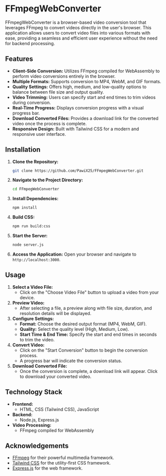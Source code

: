 # FFmpegWebConverter

FFmpegWebConverter is a browser-based video conversion tool that leverages FFmpeg to convert videos directly in the user's browser. This application allows users to convert video files into various formats with ease, providing a seamless and efficient user experience without the need for backend processing.

## Features

- **Client-Side Conversion:** Utilizes FFmpeg compiled for WebAssembly to perform video conversions entirely in the browser.
- **Multiple Formats:** Supports conversion to MP4, WebM, and GIF formats.
- **Quality Settings:** Offers high, medium, and low-quality options to balance between file size and output quality.
- **Video Trimming:** Users can specify start and end times to trim videos during conversion.
- **Real-Time Progress:** Displays conversion progress with a visual progress bar.
- **Download Converted Files:** Provides a download link for the converted video once the process is complete.
- **Responsive Design:** Built with Tailwind CSS for a modern and responsive user interface.

## Installation

1. **Clone the Repository:**
   ```bash
   git clone https://github.com/PawiX25/FFmpegWebConverter.git
   ```
2. **Navigate to the Project Directory:**
   ```bash
   cd FFmpegWebConverter
   ```
3. **Install Dependencies:**
   ```bash
   npm install
   ```
4. **Build CSS:**
   ```bash
   npm run build:css
   ```
5. **Start the Server:**
   ```bash
   node server.js
   ```
6. **Access the Application:**
   Open your browser and navigate to `http://localhost:3000`.

## Usage

1. **Select a Video File:**
   - Click on the "Choose Video File" button to upload a video from your device.
2. **Preview Video:**
   - After selecting a file, a preview along with file size, duration, and resolution details will be displayed.
3. **Configure Settings:**
   - **Format:** Choose the desired output format (MP4, WebM, GIF).
   - **Quality:** Select the quality level (High, Medium, Low).
   - **Start Time & End Time:** Specify the start and end times in seconds to trim the video.
4. **Convert Video:**
   - Click on the "Start Conversion" button to begin the conversion process.
   - A progress bar will indicate the conversion status.
5. **Download Converted File:**
   - Once the conversion is complete, a download link will appear. Click to download your converted video.

## Technology Stack

- **Frontend:**
  - HTML, CSS (Tailwind CSS), JavaScript
- **Backend:**
  - Node.js, Express.js
- **Video Processing:**
  - FFmpeg compiled for WebAssembly

## Acknowledgements

- [FFmpeg](https://ffmpeg.org/) for their powerful multimedia framework.
- [Tailwind CSS](https://tailwindcss.com/) for the utility-first CSS framework.
- [Express.js](https://expressjs.com/) for the web framework.